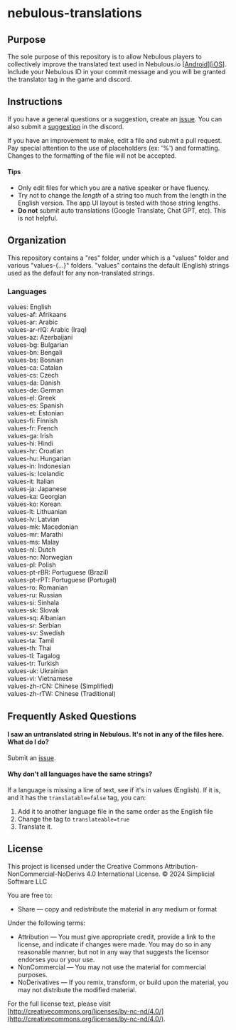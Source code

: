 # nebulous-translations

## Purpose
The sole purpose of this repository is to allow Nebulous players to collectively improve the translated text used in Nebulous.io [[Android](https://play.google.com/store/apps/details?id=software.simplicial.nebulous)][[iOS](https://apps.apple.com/us/app/nebulous-io/id1069691018)]. Include your Nebulous ID in your commit message and you will be granted the translator tag in the game and discord.

## Instructions
If you have a general questions or a suggestion, create an [issue](https://github.com/simplicialsoftware/nebulous-translations/issues). You can also submit a [suggestion](https://discord.com/channels/941543004026572811/941680724963123200) in the discord.

If you have an improvement to make, edit a file and submit a pull request. Pay special attention to the use of placeholders (ex: '%') and formatting. Changes to the formatting of the file will not be accepted.

#### Tips
- Only edit files for which you are a native speaker or have fluency.
- Try not to change the *length* of a string too much from the length in the English version. The app UI layout is tested with those string lengths.
- **Do not** submit auto translations (Google Translate, Chat GPT, etc). This is not helpful.

## Organization
This repository contains a "res" folder, under which is a "values" folder and various "values-{...}" folders. "values" contains the default (English) strings used as the default for any non-translated strings.

### Languages

values: English<br>
values-af: Afrikaans<br>
values-ar: Arabic<br>
values-ar-rIQ: Arabic (Iraq)<br>
values-az: Azerbaijani<br>
values-bg: Bulgarian<br>
values-bn: Bengali<br>
values-bs: Bosnian<br>
values-ca: Catalan<br>
values-cs: Czech<br>
values-da: Danish<br>
values-de: German<br>
values-el: Greek<br>
values-es: Spanish<br>
values-et: Estonian<br>
values-fi: Finnish<br>
values-fr: French<br>
values-ga: Irish<br>
values-hi: Hindi<br>
values-hr: Croatian<br>
values-hu: Hungarian<br>
values-in: Indonesian<br>
values-is: Icelandic<br>
values-it: Italian<br>
values-ja: Japanese<br>
values-ka: Georgian<br>
values-ko: Korean<br>
values-lt: Lithuanian<br>
values-lv: Latvian<br>
values-mk: Macedonian<br>
values-mr: Marathi<br>
values-ms: Malay<br>
values-nl: Dutch<br>
values-no: Norwegian<br>
values-pl: Polish<br>
values-pt-rBR: Portuguese (Brazil)<br>
values-pt-rPT: Portuguese (Portugal)<br>
values-ro: Romanian<br>
values-ru: Russian<br>
values-si: Sinhala<br>
values-sk: Slovak<br>
values-sq: Albanian<br>
values-sr: Serbian<br>
values-sv: Swedish<br>
values-ta: Tamil<br>
values-th: Thai<br>
values-tl: Tagalog<br>
values-tr: Turkish<br>
values-uk: Ukrainian<br>
values-vi: Vietnamese<br>
values-zh-rCN: Chinese (Simplified)<br>
values-zh-rTW: Chinese (Traditional)

## Frequently Asked Questions
#### I saw an untranslated string in Nebulous. It's not in any of the files here. What do I do?
Submit an [issue](https://github.com/simplicialsoftware/nebulous-translations/issues).

#### Why don't all languages have the same strings?
If a language is missing a line of text, see if it's in values (English). If it is, and it has the `translatable=false` tag, you can:
1. Add it to another language file in the same order as the English file
2. Change the tag to `translateable=true`
3. Translate it.

## License

This project is licensed under the Creative Commons Attribution-NonCommercial-NoDerivs 4.0 International License. © 2024 Simplicial Software LLC

You are free to:
- Share — copy and redistribute the material in any medium or format

Under the following terms:
- Attribution — You must give appropriate credit, provide a link to the license, and indicate if changes were made. You may do so in any reasonable manner, but not in any way that suggests the licensor endorses you or your use.
- NonCommercial — You may not use the material for commercial purposes.
- NoDerivatives — If you remix, transform, or build upon the material, you may not distribute the modified material.

For the full license text, please visit [http://creativecommons.org/licenses/by-nc-nd/4.0/](http://creativecommons.org/licenses/by-nc-nd/4.0/).
